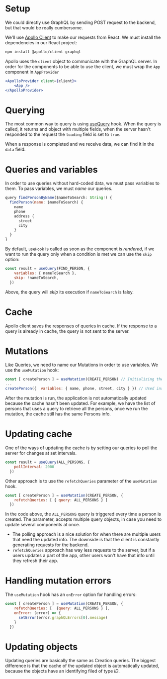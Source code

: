 # Setup
We could directly use GraphQL by sending POST request to the backend, but that would be really cumbersome.

We'll use [Apollo Client](https://www.apollographql.com/docs/react/) to make our requests from React.
We must install the dependencies in our React project:

```bash
npm install @apollo/client graphql
```

Apollo uses the `client` object to communicate with the GraphQL server. In order for the components to be able to use the client, we must wrap the `App` component in `AppProvider`

```jsx
<ApolloProvider client={client}>
	<App />
</ApolloProvider>
```

# Querying
The most common way to query is using [useQuery](https://www.apollographql.com/docs/react/api/react/hooks/#usequery) hook. When the query is called, it returns and object with multiple fields, when the server hasn't responded to the request the `loading` field is set to `true`. 

When a response is completed and we receive data, we can find it in the `data` field.

# Queries and variables
In order to use queries without hard-coded data, we must pass variables to them. To pass variables, we must *name* our queries.

```js
query findPersonByName($nameToSearch: String!) {
  findPerson(name: $nameToSearch) {
    name
    phone 
    address {
      street
      city
    }
  }
}

```

By default, `useHook` is called as soon as the component is *rendered*, if we want to run the query only when a condition is met we can use the `skip` option:

```js
const result = useQuery(FIND_PERSON, {
    variables: { nameToSearch },
    skip: !nameToSearch,
  })
```
 Above, the query will *skip* its execution if `nameToSearch` is falsy.

# Cache

Apollo client saves the responses of queries in cache. If the response to a query is already in cache, the query is not sent to the server.

# Mutations

Like Queries, we need to name our Mutations in order to use variables. We use the `useMutation` hook:

```js
const [ createPerson ] = useMutation(CREATE_PERSON) // Initializing the component
...
createPerson({  variables: { name, phone, street, city } }) // Used inside Submit handler for example
```

After the mutation is run, the application is not automatically updated because the cache hasn't been updated. For example, we have the list of persons that uses a query to retrieve all the persons, once we run the mutation, the cache still has the same Persons info.

# Updating cache
One of the ways of updating the cache is by setting our queries to poll the server for changes at set intervals.

```js
const result = useQuery(ALL_PERSONS, {
    pollInterval: 2000
  })
```
Other approach is to use the `refetchQueries` parameter of the `useMutation` hook.

```js
const [ createPerson ] = useMutation(CREATE_PERSON, {
    refetchQueries: [ { query: ALL_PERSONS } ]
  })
```
In the code above, the `ALL_PERSONS` query is triggered every time a person is created. The parameter, accepts multiple query objects, in case you need to update several components at once.

- The polling approach is a nice solution for when there are multiple users that need the updated info. The downside is that the client is constantly generating requests for the backend.
- `refetchQueries` approach has way less requests to the server, but if a users updates a part of the app, other users won't have that info until they refresh their app.

# Handling mutation errors

The `useMutation` hook has an `onError` option for handling errors:

```js
const [ createPerson ] = useMutation(CREATE_PERSON, {
    refetchQueries: [  {query: ALL_PERSONS } ],
    onError: (error) => {
      setError(error.graphQLErrors[0].message)
    }
  })
```

# Updating objects
Updating queries are basically the same as Creation queries. The biggest difference is that the cache of the updated object is automatically updated, because the objects have an identifying filed of type *ID*.